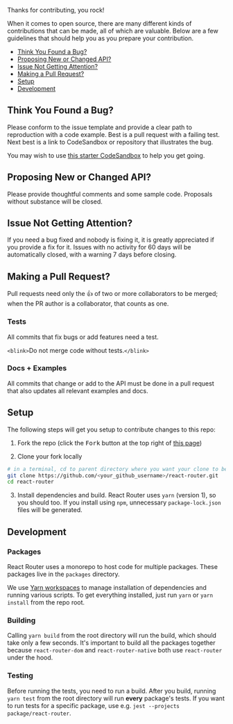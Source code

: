 Thanks for contributing, you rock!

When it comes to open source, there are many different kinds of contributions
that can be made, all of which are valuable. Below are a few guidelines that
should help you as you prepare your contribution.

- [Think You Found a Bug?](#bug)
- [Proposing New or Changed API?](#api)
- [Issue Not Getting Attention?](#attention)
- [Making a Pull Request?](#pr)
- [Setup](#setup)
- [Development](#dev)

<a name="bug"/></a>

## Think You Found a Bug?

Please conform to the issue template and provide a clear path to reproduction
with a code example. Best is a pull request with a failing test. Next best is a
link to CodeSandbox or repository that illustrates the bug.

You may wish to use [this starter
CodeSandbox](https://codesandbox.io/s/react-router-v5-starter-4g9ei) to help you
get going.

<a name="api"/></a>

## Proposing New or Changed API?

Please provide thoughtful comments and some sample code. Proposals without
substance will be closed.

<a name="attention"/></a>

## Issue Not Getting Attention?

If you need a bug fixed and nobody is fixing it, it is greatly appreciated if
you provide a fix for it. Issues with no activity for 60 days will be
automatically closed, with a warning 7 days before closing.

<a name="pr"/></a>

## Making a Pull Request?

Pull requests need only the :+1: of two or more collaborators to be merged; when
the PR author is a collaborator, that counts as one.

### Tests

All commits that fix bugs or add features need a test.

`<blink>`Do not merge code without tests.`</blink>`

### Docs + Examples

All commits that change or add to the API must be done in a pull request that
also updates all relevant examples and docs.

<a name="setup"/></a>

## Setup

The following steps will get you setup to contribute changes to this repo:

1. Fork the repo (click the <kbd>Fork</kbd> button at the top right of [this
   page](https://github.com/ReactTraining/react-router))

2. Clone your fork locally

```bash
# in a terminal, cd to parent directory where you want your clone to be, then
git clone https://github.com/<your_github_username>/react-router.git
cd react-router
```

3. Install dependencies and build. React Router uses `yarn` (version 1), so you
   should too. If you install using `npm`, unnecessary `package-lock.json` files
   will be generated.

<a name="dev"/></a>

## Development

### Packages

React Router uses a monorepo to host code for multiple packages. These packages
live in the `packages` directory.

We use [Yarn workspaces](https://legacy.yarnpkg.com/en/docs/workspaces/) to
manage installation of dependencies and running various scripts. To get
everything installed, just run `yarn` or `yarn install` from the repo root.

### Building

Calling `yarn build` from the root directory will run the build, which should
take only a few seconds. It's important to build all the packages together
because `react-router-dom` and `react-router-native` both use `react-router`
under the hood.

### Testing

Before running the tests, you need to run a build. After you build, running
`yarn test` from the root directory will run **every** package's tests. If you
want to run tests for a specific package, use e.g. `jest --projects
package/react-router`.
